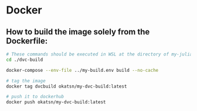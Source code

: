 # Docker

## How to build the image solely from the Dockerfile:

```bash
# These commands should be executed in WSL at the directory of my-julia-build
cd ./dvc-build

docker-compose --env-file ../my-build.env build --no-cache

# tag the image 
docker tag dvcbuild okatsn/my-dvc-build:latest

# push it to dockerhub
docker push okatsn/my-dvc-build:latest
```